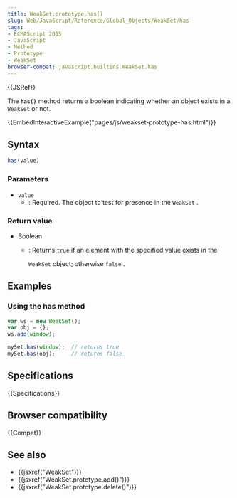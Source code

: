 ```yaml
---
title: WeakSet.prototype.has()
slug: Web/JavaScript/Reference/Global_Objects/WeakSet/has
tags:
- ECMAScript 2015
- JavaScript
- Method
- Prototype
- WeakSet
browser-compat: javascript.builtins.WeakSet.has
---
```

{{JSRef}}

The **`has()`** method returns a boolean indicating whether an object exists in
a `WeakSet` or not.

{{EmbedInteractiveExample("pages/js/weakset-prototype-has.html")}}

## Syntax

```js
has(value)
```

### Parameters

- `value`
  - : Required. The object to test for presence in the `WeakSet` .

### Return value

- Boolean

  - : Returns `true` if an element with the specified value exists in the

    `WeakSet` object; otherwise `false` .

## Examples

### Using the has method

```js
var ws = new WeakSet();
var obj = {};
ws.add(window);

mySet.has(window);  // returns true
mySet.has(obj);     // returns false
```

## Specifications

{{Specifications}}

## Browser compatibility

{{Compat}}

## See also

- {{jsxref("WeakSet")}}
- {{jsxref("WeakSet.prototype.add()")}}
- {{jsxref("WeakSet.prototype.delete()")}}
